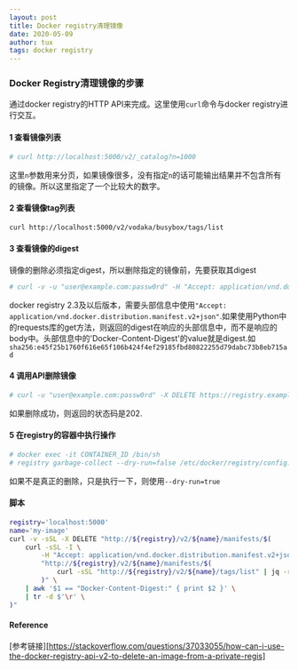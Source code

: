 ```yaml
---
layout: post
title: Docker registry清理镜像
date: 2020-05-09
author: tux
tags: docker registry
---
```


### Docker Registry清理镜像的步骤

通过docker registry的HTTP API来完成。这里使用`curl`命令与docker registry进行交互。

#### 1 查看镜像列表

```bash
# curl http://localhost:5000/v2/_catalog?n=1000
```
这里`n`参数用来分页，如果镜像很多，没有指定`n`的话可能输出结果并不包含所有的镜像。所以这里指定了一个比较大的数字。

#### 2 查看镜像tag列表
```bash
curl http://localhost:5000/v2/vodaka/busybox/tags/list
```

#### 3 查看镜像的digest

镜像的删除必须指定digest，所以删除指定的镜像前，先要获取其digest
```bash
# curl -v -u "user@example.com:passw0rd" -H "Accept: application/vnd.docker.distribution.manifest.v2+json" -X HEAD https://registry.example.com/v2/vodaka/busybox/manifests/latest
```
docker registry 2.3及以后版本，需要头部信息中使用`"Accept: application/vnd.docker.distribution.manifest.v2+json"`.如果使用Python中的requests库的get方法，则返回的digest在响应的头部信息中，而不是响应的body中。头部信息中的'Docker-Content-Digest'的value就是digest.如`sha256:e45f25b1760f616e65f106b424f4ef29185fbd80822255d79dabc73b8eb715ad`

#### 4 调用API删除镜像

```bash
# curl -u "user@example.com:passw0rd" -X DELETE https://registry.example.com/v2/vodaka/busybox/manifests/sha256:e45f25b1760f616e65f106b424f4ef29185fbd80822255d79dabc73b8eb715ad
```
如果删除成功，则返回的状态码是202.

#### 5 在registry的容器中执行操作

```bash
# docker exec -it CONTAINER_ID /bin/sh
# registry garbage-collect --dry-run=false /etc/docker/registry/config.yml
```
如果不是真正的删除，只是执行一下，则使用`--dry-run=true`

#### 脚本
```bash
registry='localhost:5000'
name='my-image'
curl -v -sSL -X DELETE "http://${registry}/v2/${name}/manifests/$(
    curl -sSL -I \
        -H "Accept: application/vnd.docker.distribution.manifest.v2+json" \
        "http://${registry}/v2/${name}/manifests/$(
            curl -sSL "http://${registry}/v2/${name}/tags/list" | jq -r '.tags[0]'
        )" \
    | awk '$1 == "Docker-Content-Digest:" { print $2 }' \
    | tr -d $'\r' \
)"
```

#### Reference
[参考链接][https://stackoverflow.com/questions/37033055/how-can-i-use-the-docker-registry-api-v2-to-delete-an-image-from-a-private-regis]